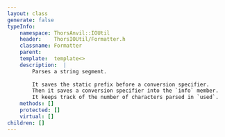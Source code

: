 ```yaml
---
layout: class
generate: false
typeInfo:
    namespace: ThorsAnvil::IOUtil
    header:    ThorsIOUtil/Formatter.h
    classname: Formatter
    parent:    
    template:  template<>
    description:  |
        Parses a string segment.
        
        It saves the static prefix before a conversion specifier.
        Then it saves a conversion specifier into the `info` member.
        It keeps track of the number of characters parsed in `used`.
    methods: []
    protected: []
    virtual: []
children: []
---
```

